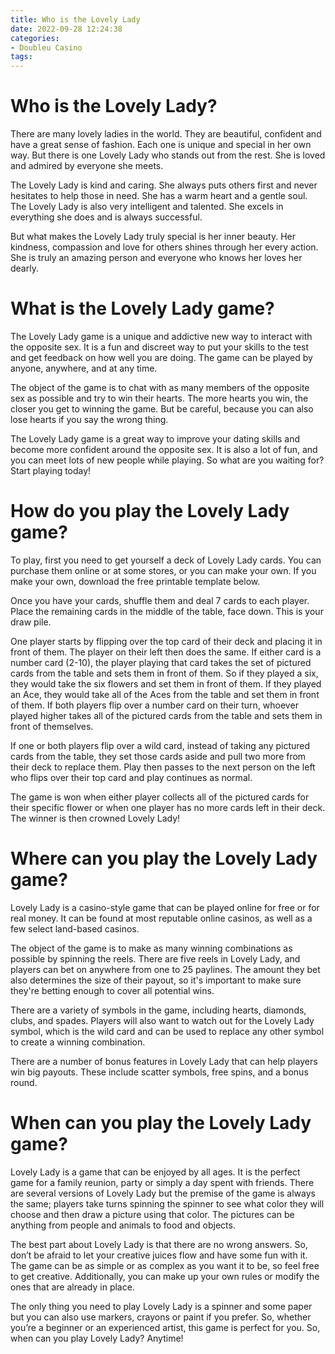 ```yaml
---
title: Who is the Lovely Lady
date: 2022-09-28 12:24:38
categories:
- Doubleu Casino
tags:
---
```



#  Who is the Lovely Lady?

There are many lovely ladies in the world. They are beautiful, confident and have a great sense of fashion. Each one is unique and special in her own way. But there is one Lovely Lady who stands out from the rest. She is loved and admired by everyone she meets.

The Lovely Lady is kind and caring. She always puts others first and never hesitates to help those in need. She has a warm heart and a gentle soul. The Lovely Lady is also very intelligent and talented. She excels in everything she does and is always successful.

But what makes the Lovely Lady truly special is her inner beauty. Her kindness, compassion and love for others shines through her every action. She is truly an amazing person and everyone who knows her loves her dearly.

#  What is the Lovely Lady game?

The Lovely Lady game is a unique and addictive new way to interact with the opposite sex. It is a fun and discreet way to put your skills to the test and get feedback on how well you are doing. The game can be played by anyone, anywhere, and at any time.

The object of the game is to chat with as many members of the opposite sex as possible and try to win their hearts. The more hearts you win, the closer you get to winning the game. But be careful, because you can also lose hearts if you say the wrong thing.

The Lovely Lady game is a great way to improve your dating skills and become more confident around the opposite sex. It is also a lot of fun, and you can meet lots of new people while playing. So what are you waiting for? Start playing today!

#  How do you play the Lovely Lady game?

To play, first you need to get yourself a deck of Lovely Lady cards. You can purchase them online or at some stores, or you can make your own. If you make your own, download the free printable template below.

Once you have your cards, shuffle them and deal 7 cards to each player. Place the remaining cards in the middle of the table, face down. This is your draw pile.

One player starts by flipping over the top card of their deck and placing it in front of them. The player on their left then does the same. If either card is a number card (2-10), the player playing that card takes the set of pictured cards from the table and sets them in front of them. So if they played a six, they would take the six flowers and set them in front of them. If they played an Ace, they would take all of the Aces from the table and set them in front of them. If both players flip over a number card on their turn, whoever played higher takes all of the pictured cards from the table and sets them in front of themselves.

If one or both players flip over a wild card, instead of taking any pictured cards from the table, they set those cards aside and pull two more from their deck to replace them. Play then passes to the next person on the left who flips over their top card and play continues as normal.

The game is won when either player collects all of the pictured cards for their specific flower or when one player has no more cards left in their deck. The winner is then crowned Lovely Lady!

#  Where can you play the Lovely Lady game?

Lovely Lady is a casino-style game that can be played online for free or for real money. It can be found at most reputable online casinos, as well as a few select land-based casinos.

The object of the game is to make as many winning combinations as possible by spinning the reels. There are five reels in Lovely Lady, and players can bet on anywhere from one to 25 paylines. The amount they bet also determines the size of their payout, so it's important to make sure they're betting enough to cover all potential wins.

There are a variety of symbols in the game, including hearts, diamonds, clubs, and spades. Players will also want to watch out for the Lovely Lady symbol, which is the wild card and can be used to replace any other symbol to create a winning combination.

There are a number of bonus features in Lovely Lady that can help players win big payouts. These include scatter symbols, free spins, and a bonus round.

#  When can you play the Lovely Lady game?

Lovely Lady is a game that can be enjoyed by all ages. It is the perfect game for a family reunion, party or simply a day spent with friends. There are several versions of Lovely Lady but the premise of the game is always the same; players take turns spinning the spinner to see what color they will choose and then draw a picture using that color. The pictures can be anything from people and animals to food and objects.

The best part about Lovely Lady is that there are no wrong answers. So, don’t be afraid to let your creative juices flow and have some fun with it. The game can be as simple or as complex as you want it to be, so feel free to get creative. Additionally, you can make up your own rules or modify the ones that are already in place.

The only thing you need to play Lovely Lady is a spinner and some paper but you can also use markers, crayons or paint if you prefer. So, whether you’re a beginner or an experienced artist, this game is perfect for you. So, when can you play Lovely Lady? Anytime!